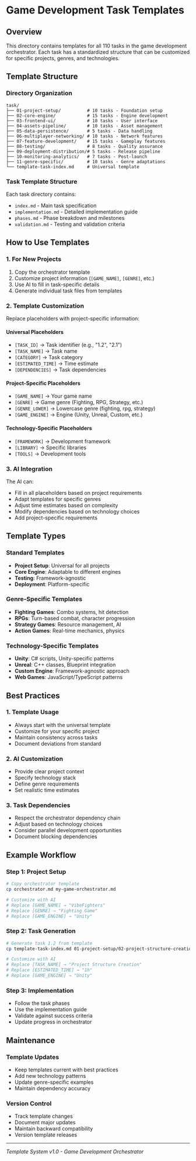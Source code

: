 # Game Development Task Templates

## Overview
This directory contains templates for all 110 tasks in the game development orchestrator. Each task has a standardized structure that can be customized for specific projects, genres, and technologies.

## Template Structure

### Directory Organization
```
task/
├── 01-project-setup/          # 10 tasks - Foundation setup
├── 02-core-engine/            # 15 tasks - Engine development
├── 03-frontend-ui/            # 10 tasks - User interface
├── 04-assets-pipeline/        # 10 tasks - Asset management
├── 05-data-persistence/       # 5 tasks - Data handling
├── 06-multiplayer-networking/ # 10 tasks - Network features
├── 07-feature-development/    # 15 tasks - Gameplay features
├── 08-testing/                # 8 tasks - Quality assurance
├── 09-deployment-distribution/# 5 tasks - Release pipeline
├── 10-monitoring-analytics/   # 7 tasks - Post-launch
├── 11-genre-specific/         # 10 tasks - Genre adaptations
└── template-task-index.md     # Universal template
```

### Task Template Structure
Each task directory contains:
- `index.md` - Main task specification
- `implementation.md` - Detailed implementation guide
- `phases.md` - Phase breakdown and milestones
- `validation.md` - Testing and validation criteria

## How to Use Templates

### 1. For New Projects
1. Copy the orchestrator template
2. Customize project information (`[GAME_NAME]`, `[GENRE]`, etc.)
3. Use AI to fill in task-specific details
4. Generate individual task files from templates

### 2. Template Customization
Replace placeholders with project-specific information:

#### Universal Placeholders
- `[TASK_ID]` → Task identifier (e.g., "1.2", "2.1")
- `[TASK_NAME]` → Task name
- `[CATEGORY]` → Task category
- `[ESTIMATED_TIME]` → Time estimate
- `[DEPENDENCIES]` → Task dependencies

#### Project-Specific Placeholders
- `[GAME_NAME]` → Your game name
- `[GENRE]` → Game genre (Fighting, RPG, Strategy, etc.)
- `[GENRE_LOWER]` → Lowercase genre (fighting, rpg, strategy)
- `[GAME_ENGINE]` → Engine (Unity, Unreal, Custom, etc.)

#### Technology-Specific Placeholders
- `[FRAMEWORK]` → Development framework
- `[LIBRARY]` → Specific libraries
- `[TOOLS]` → Development tools

### 3. AI Integration
The AI can:
- Fill in all placeholders based on project requirements
- Adapt templates for specific genres
- Adjust time estimates based on complexity
- Modify dependencies based on technology choices
- Add project-specific requirements

## Template Types

### Standard Templates
- **Project Setup**: Universal for all projects
- **Core Engine**: Adaptable to different engines
- **Testing**: Framework-agnostic
- **Deployment**: Platform-specific

### Genre-Specific Templates
- **Fighting Games**: Combo systems, hit detection
- **RPGs**: Turn-based combat, character progression
- **Strategy Games**: Resource management, AI
- **Action Games**: Real-time mechanics, physics

### Technology-Specific Templates
- **Unity**: C# scripts, Unity-specific patterns
- **Unreal**: C++ classes, Blueprint integration
- **Custom Engine**: Framework-agnostic approach
- **Web Games**: JavaScript/TypeScript patterns

## Best Practices

### 1. Template Usage
- Always start with the universal template
- Customize for your specific project
- Maintain consistency across tasks
- Document deviations from standard

### 2. AI Customization
- Provide clear project context
- Specify technology stack
- Define genre requirements
- Set realistic time estimates

### 3. Task Dependencies
- Respect the orchestrator dependency chain
- Adjust based on technology choices
- Consider parallel development opportunities
- Document blocking dependencies

## Example Workflow

### Step 1: Project Setup
```bash
# Copy orchestrator template
cp orchestrator.md my-game-orchestrator.md

# Customize with AI
# Replace [GAME_NAME] → "VibeFighters"
# Replace [GENRE] → "Fighting Game"
# Replace [GAME_ENGINE] → "Unity"
```

### Step 2: Task Generation
```bash
# Generate task 1.2 from template
cp template-task-index.md 01-project-setup/02-project-structure-creation/index.md

# Customize with AI
# Replace [TASK_NAME] → "Project Structure Creation"
# Replace [ESTIMATED_TIME] → "1h"
# Replace [GAME_ENGINE] → "Unity"
```

### Step 3: Implementation
- Follow the task phases
- Use the implementation guide
- Validate against success criteria
- Update progress in orchestrator

## Maintenance

### Template Updates
- Keep templates current with best practices
- Add new technology patterns
- Update genre-specific examples
- Maintain dependency accuracy

### Version Control
- Track template changes
- Document major updates
- Maintain backward compatibility
- Version template releases

---
*Template System v1.0 - Game Development Orchestrator* 